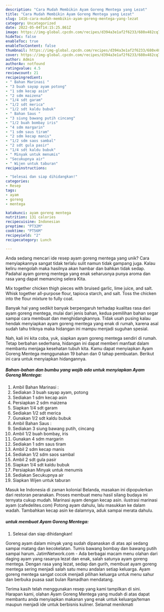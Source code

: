 ```yaml
---
description: "Cara Mudah Membikin Ayam Goreng Mentega yang Lezat"
title: "Cara Mudah Membikin Ayam Goreng Mentega yang Lezat"
slug: 1416-cara-mudah-membikin-ayam-goreng-mentega-yang-lezat
category: Uncategorized
date: 2022-05-04T14:15:25.861Z
image: https://img-global.cpcdn.com/recipes/d394a3e1af2f6233/680x482cq70/ayam-goreng-mentega-foto-resep-utama.jpg
hideToc: false
enableToc: true
enableTocContent: false
thumbnail: https://img-global.cpcdn.com/recipes/d394a3e1af2f6233/680x482cq70/ayam-goreng-mentega-foto-resep-utama.jpg
cover: https://img-global.cpcdn.com/recipes/d394a3e1af2f6233/680x482cq70/ayam-goreng-mentega-foto-resep-utama.jpg
author: Admin
authorAv: notfound
ratingvalue: 4.5
reviewcount: 21
recipeingredient:
- " Bahan Marinasi "
- "3 buah sayap ayam potong"
- "1 sdm kecap asin"
- "2 sdm maizena"
- "1/4 sdt garam"
- "1/2 sdt merica"
- "1/2 sdt kaldu bubuk"
- " Bahan Saus "
- "3 siung bawang putih cincang"
- "1/2 buah bombay iris"
- "4 sdm margarin"
- "1 sdm saus tiram"
- "2 sdm kecap manis"
- "1/2 sdm saos sambal"
- "2 sdt gula pasir"
- "1/4 sdt kaldu bubuk"
- " Minyak untuk menumis"
- "Secukupnya air"
- " Wijen untuk taburan"
recipeinstructions:

- "Selesai dan siap dihidangkan!"
categories:
- Resep
tags:
- ayam
- goreng
- mentega

katakunci: ayam goreng mentega 
nutrition: 131 calories
recipecuisine: Indonesian
preptime: "PT32M"
cooktime: "PT56M"
recipeyield: "2"
recipecategory: Lunch

---
```





Anda sedang mencari ide resep ayam goreng mentega yang unik? Cara menyiapkannya sangat tidak terlalu sulit namun tidak gampang juga. Kalau keliru mengolah maka hasilnya akan hambar dan bahkan tidak sedap. Padahal ayam goreng mentega yang enak seharusnya punya aroma dan rasa yang dapat memancing selera Kita.





Mix together chicken thigh pieces with bruised garlic, lime juice, and salt. Whisk together all-purpose flour, tapioca starch, and salt. Toss the chicken into the flour mixture to fully coat.

Banyak hal yang sedikit banyak berpengaruh terhadap kualitas rasa dari ayam goreng mentega, mulai dari jenis bahan, kedua pemilihan bahan segar sampai cara membuat dan menghidangkannya. Tidak usah pusing kalau hendak menyiapkan ayam goreng mentega yang enak di rumah, karena asal sudah tahu triknya maka hidangan ini mampu menjadi suguhan spesial.






Nah, kali ini kita coba, yuk, siapkan ayam goreng mentega sendiri di rumah. Tetap berbahan sederhana, hidangan ini dapat memberi manfaat dalam membantu menjaga kesehatan tubuh kita. Kamu dapat menyiapkan Ayam Goreng Mentega menggunakan 19 bahan dan 0 tahap pembuatan. Berikut ini cara untuk menyiapkan hidangannya.

<!--inarticleads1-->

##### Bahan-bahan dan bumbu yang wajib ada untuk menyiapkan Ayam Goreng Mentega:

1. Ambil  Bahan Marinasi :
1. Sediakan 3 buah sayap ayam, potong
1. Sediakan 1 sdm kecap asin
1. Persiapkan 2 sdm maizena
1. Siapkan 1/4 sdt garam
1. Sediakan 1/2 sdt merica
1. Gunakan 1/2 sdt kaldu bubuk
1. Ambil  Bahan Saus :
1. Sediakan 3 siung bawang putih, cincang
1. Ambil 1/2 buah bombay, iris
1. Gunakan 4 sdm margarin
1. Sediakan 1 sdm saus tiram
1. Ambil 2 sdm kecap manis
1. Sediakan 1/2 sdm saos sambal
1. Ambil 2 sdt gula pasir
1. Siapkan 1/4 sdt kaldu bubuk
1. Persiapkan  Minyak untuk menumis
1. Sediakan Secukupnya air
1. Siapkan  Wijen untuk taburan


Masuk ke Indonesia di zaman kolonial Belanda, masakan ini dipopulerkan dari restoran peranakan. Proses membuat menu hasil silang budaya ini ternyata cukup mudah. Marinasi ayam dengan kecap asin. ilustrasi marinasi ayam (cafedelites.com) Potong ayam dahulu, lalu masukkan ke dalam wadah. Tambahkan kecap asin ke dalamnya, aduk sampai merata dahulu. 

<!--inarticleads2-->

#####  untuk membuat Ayam Goreng Mentega:


1. Selesai dan siap dihidangkan!

Goreng ayam dalam minyak yang sudah dipanaskan di atas api sedang sampai matang dan kecokelatan. Tumis bawang bombay dan bawang putih sampai harum. JatimNetwork.com - Ada berbagai macam menu olahan dari daging ayam yang rasanya lezat dan enak, salah satunya ayam goreng mentega. Dengan rasa yang lezat, sedap dan gurih, membuat ayam goreng mentega sering menjadi salah satu menu andalan setiap keluarga. Ayam goreng mentega sangat cocok menjadi pilihan keluarga untuk menu sahur dan berbuka puasa saat bulan Ramadhan mendatang. 

Terima kasih telah menggunakan resep yang kami tampilkan di sini. Harapan kami, olahan Ayam Goreng Mentega yang mudah di atas dapat membantu anda menyiapkan makanan yang enak untuk keluarga/teman maupun menjadi ide untuk berbisnis kuliner. Selamat menikmati
